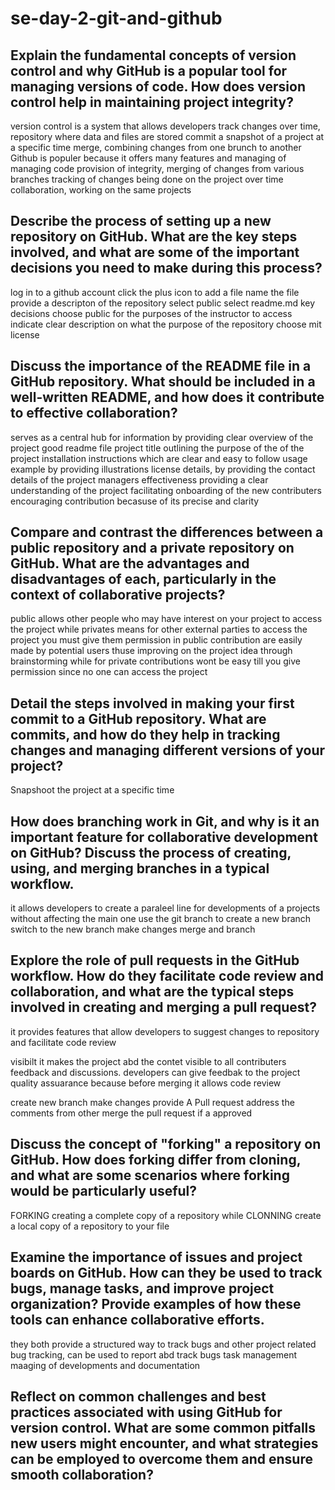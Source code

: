 # se-day-2-git-and-github
## Explain the fundamental concepts of version control and why GitHub is a popular tool for managing versions of code. How does version control help in maintaining project integrity?
version control is a system that allows developers track changes over time,
repository where data and files are stored
commit a snapshot of a project at a specific time
merge, combining changes from one brunch to another
Github is populer because it offers many features and managing of managing code
provision of integrity, merging of changes from various branches
tracking of changes being done on the project over time
collaboration, working on the same projects 
## Describe the process of setting up a new repository on GitHub. What are the key steps involved, and what are some of the important decisions you need to make during this process?
log in to a github account
click the plus icon to add a file
name the file
provide a descripton of the repository
select public
select readme.md
key decisions
choose public for the purposes of the instructor to access
indicate clear description on what the purpose of the repository
choose mit license
## Discuss the importance of the README file in a GitHub repository. What should be included in a well-written README, and how does it contribute to effective collaboration?
serves as a central hub for information by providing clear overview of the project
good readme file
project title outlining the purpose of the of the project
installation instructions which are clear and easy to follow
usage example by providing illustrations
license details, by providing the contact details of the project managers
effectiveness
providing a clear understanding of the project
facilitating onboarding of the new contributers
encouraging contribution becasuse of its precise and clarity


## Compare and contrast the differences between a public repository and a private repository on GitHub. What are the advantages and disadvantages of each, particularly in the context of collaborative projects?
public allows other people who may have interest on your project to access the project while privates means for other external parties to access the project you must give them permission
in public contribution are easily made by potential users thuse improving on the project idea through brainstorming while for private contributions wont be easy till you give permission since no one can access the project
## Detail the steps involved in making your first commit to a GitHub repository. What are commits, and how do they help in tracking changes and managing different versions of your project?
Snapshoot the project at a specific time


## How does branching work in Git, and why is it an important feature for collaborative development on GitHub? Discuss the process of creating, using, and merging branches in a typical workflow.
it allows developers to create a paraleel line for developments of a projects without affecting the main one
use the git branch to create a new branch
switch to the new branch
make changes
merge and branch

## Explore the role of pull requests in the GitHub workflow. How do they facilitate code review and collaboration, and what are the typical steps involved in creating and merging a pull request?
it provides features that allow developers to suggest changes to repository and facilitate code review

visibilt it makes the project abd the contet visible to all contributers
feedback and discussions. developers can give feedbak to the project
quality assuarance because before merging it allows code review

create new branch
make changes
provide A Pull request
address the comments from other 
merge the pull request if a approved

## Discuss the concept of "forking" a repository on GitHub. How does forking differ from cloning, and what are some scenarios where forking would be particularly useful?
FORKING creating a complete copy of a repository while CLONNING  create a local copy of a repository to your file

## Examine the importance of issues and project boards on GitHub. How can they be used to track bugs, manage tasks, and improve project organization? Provide examples of how these tools can enhance collaborative efforts.
they both provide a structured way to track bugs and other project related
bug tracking, can be used to report abd track bugs
task management maaging of developments and documentation

## Reflect on common challenges and best practices associated with using GitHub for version control. What are some common pitfalls new users might encounter, and what strategies can be employed to overcome them and ensure smooth collaboration?
